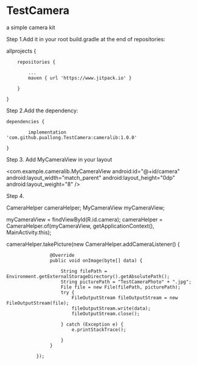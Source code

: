 # TestCamera
a simple camera kit

Step 1.Add it in your root build.gradle at the end of repositories:


allprojects {

		repositories {
		
			...
			maven { url 'https://www.jitpack.io' }
			
		}
		
	}
  
Step 2.Add the dependency:
  	
	dependencies {
	
	        implementation 'com.github.puallong.TestCamera:cameralib:1.0.0'
		
	}
	
Step 3. Add MyCameraView in your layout

<com.example.cameralib.MyCameraView
        android:id="@+id/camera"
        android:layout_width="match_parent"
        android:layout_height="0dp"
        android:layout_weight="8" />
	
Step 4. 

CameraHelper cameraHelper;
MyCameraView myCameraView;

 myCameraView = findViewById(R.id.camera);
 cameraHelper = CameraHelper.of(myCameraView, getApplicationContext(), MainActivity.this);
 
  cameraHelper.takePicture(new CameraHelper.addCameraListener() {
  
                    @Override
                    public void onImage(byte[] data) {
                    
                        String filePath = Environment.getExternalStorageDirectory().getAbsolutePath();
                        String picturePath = "TestCameraPhoto" + ".jpg";
                        File file = new File(filePath, picturePath);
                        try {
                            FileOutputStream fileOutputStream = new FileOutputStream(file);
                            fileOutputStream.write(data);
                            fileOutputStream.close();
                            
                        } catch (Exception e) {
                            e.printStackTrace();
                            
                        }
                    }
               
               });

	
	
